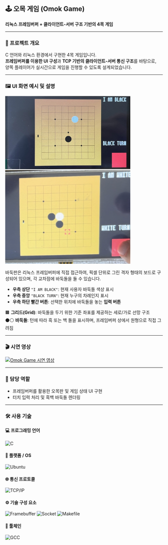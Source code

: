 ## 🕹️ 오목 게임 (Omok Game)

**리눅스 프레임버퍼 + 클라이언트-서버 구조 기반의 4목 게임**

---

### 📌 프로젝트 개요

C 언어와 리눅스 환경에서 구현한 4목 게임입니다.  
**프레임버퍼를 이용한 UI 구성**과 **TCP 기반의 클라이언트-서버 통신 구조**를 바탕으로,  
양쪽 플레이어가 실시간으로 게임을 진행할 수 있도록 설계되었습니다.

---

### 🖼️ UI 화면 예시 및 설명

<p float="left">
  <img src="./images/omok_ui.png" width="400" />
  <img src="./images/omok_play.png" width="400" />
</p>

바둑판은 리눅스 프레임버퍼에 직접 접근하여, 픽셀 단위로 그린 격자 형태의 보드로 구성되어 있으며, 각 교차점에 바둑돌을 둘 수 있습니다.
- **우측 상단** `"I AM BLACK"`: 현재 사용자 바둑돌 색상 표시  
- **우측 중앙** `"BLACK TURN"`: 현재 누구의 차례인지 표시  
- **우측 하단 빨간 버튼**: 선택한 위치에 바둑돌을 놓는 **입력 버튼**

🟫 **그리드(Grid)**: 바둑돌을 두기 위한 기준 좌표를 제공하는 세로/가로 선망 구조  
⚫⚪ **바둑돌**: 턴에 따라 흑 또는 백 돌을 표시하며, 프레임버퍼 상에서 원형으로 직접 그려짐  

---

### 🎬 시연 영상

[![Omok Game 시연 영상](https://img.youtube.com/vi/Ep2DzFJjpJQ/hqdefault.jpg)](https://www.youtube.com/watch?v=Ep2DzFJjpJQ)

---

### 👤 담당 역할

- 프레임버퍼를 활용한 오목판 및 게임 상태 UI 구현  
- 터치 입력 처리 및 흑백 바둑돌 렌더링  

---

### 🛠 사용 기술

#### 💻 프로그래밍 언어  
![C](https://img.shields.io/badge/C-A8B9CC?style=for-the-badge&logo=c&logoColor=white)

#### 🧩 플랫폼 / OS  
![Ubuntu](https://img.shields.io/badge/Ubuntu-E95420?style=for-the-badge&logo=ubuntu&logoColor=white)

#### 🌐 통신 프로토콜  
![TCP/IP](https://img.shields.io/badge/TCP/IP-6DB33F?style=for-the-badge)

#### ⚙️ 기술 구성 요소  
![Framebuffer](https://img.shields.io/badge/Framebuffer-007ACC?style=for-the-badge)
![Socket](https://img.shields.io/badge/Socket-007ACC?style=for-the-badge)
![Makefile](https://img.shields.io/badge/Makefile-007ACC?style=for-the-badge)

#### 🧪 툴체인  
![GCC](https://img.shields.io/badge/GCC-00599C?style=for-the-badge)
